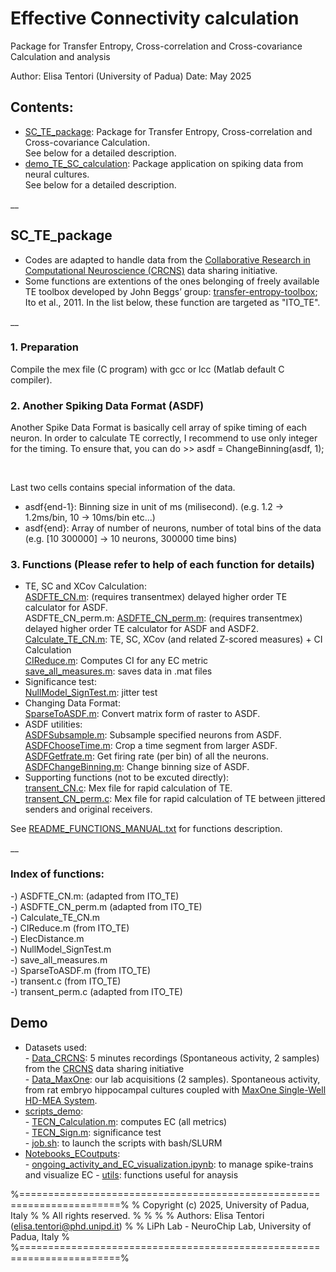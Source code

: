 # Effective Connectivity calculation

Package for Transfer Entropy, Cross-correlation and Cross-covariance Calculation and analysis

Author: Elisa Tentori (University of Padua)
Date:   May 2025

## Contents:

<ul>
  <li>
    <a href="https://github.com/elisatentori/EC_calculation/tree/main/SC_TE_packageP" target="_blank">  SC_TE_package</a>: Package for Transfer Entropy, Cross-correlation and Cross-covariance Calculation. <br>See below for a detailed description.
  </li>
  <li>
    <a href="https://github.com/elisatentori/EC_calculation/tree/main/demo_TE_SC_calculation" target="_blank">  demo_TE_SC_calculation</a>: Package application on spiking data from neural cultures. <br>See below for a detailed description.
  </li>
</ul>


__

## SC_TE_package

<ul>
<li> Codes are adapted to handle data from the <a href="http://doi.org/10.6080/K0PC308P" target="_blank">  Collaborative Research in Computational Neuroscience (CRCNS)</a> data sharing initiative. </li>
 <li> Some functions are extentions of the ones belonging of freely available TE toolbox developed by John Beggs’ group: <a href="http://code.google.com/p/transfer-entropy-toolbox/" target="_blank"> transfer-entropy-toolbox</a>; Ito et al., 2011. In the list below, these function are targeted as "ITO_TE".
</ul>

__

### 1. Preparation

Compile the mex file (C program) with gcc or lcc (Matlab default C compiler).

### 2. Another Spiking Data Format (ASDF)

Another Spike Data Format is basically cell array of spike timing of each neuron. In order to calculate TE correctly, I recommend to use only integer for the timing. To ensure that, you can do >> asdf = ChangeBinning(asdf, 1);

<br>

Last two cells contains special information of the data.
<ul>
   <li>asdf{end-1}: Binning size in unit of ms (milisecond). (e.g. 1.2 -> 1.2ms/bin, 10 -> 10ms/bin etc...)</li>
   <li>asdf{end}: Array of number of neurons, number of total bins of the data<br>
     (e.g. [10 300000] -> 10 neurons, 300000 time bins)</li>
</ul>


### 3. Functions (Please refer to help of each function for details)

<ul>
  <li>TE, SC and XCov Calculation:<br>
  <a href="https://github.com/elisatentori/EC_calculation/blob/main/SC_TE_package/ASDFTE_CN.m" target="_blank"> ASDFTE_CN.m</a>:      (requires transentmex) delayed higher order TE calculator for ASDF.<br>
   ASDFTE_CN_perm.m:
  <a href="https://github.com/elisatentori/EC_calculation/blob/main/SC_TE_package/ASDFTE_CN_perm.m" target="_blank"> ASDFTE_CN_perm.m</a>: (requires transentmex) delayed higher order TE calculator for ASDF and ASDF2.<br>
   <a href="https://github.com/elisatentori/EC_calculation/blob/main/SC_TE_package/Calculate_TE_CN.m" target="_blank"> Calculate_TE_CN.m</a>: TE, SC, XCov (and related Z-scored measures) + CI Calculation<br>
   <a href="https://github.com/elisatentori/EC_calculation/blob/main/SC_TE_package/CIReduce.m" target="_blank"> CIReduce.m</a>:        Computes CI for any EC metric<br>
   <a href="https://github.com/elisatentori/EC_calculation/blob/main/SC_TE_package/save_all_measures.m" target="_blank"> save_all_measures.m</a>: saves data in .mat files
   </li> 
    
   <li>Significance test:<br>
   <a href="https://github.com/elisatentori/EC_calculation/blob/main/SC_TE_package/NullModel_SignTest.m" target="_blank"> NullModel_SignTest.m</a>: jitter test<br>
   </li>
   
  <li>Changing Data Format: <br>
   <a href="https://github.com/elisatentori/EC_calculation/blob/main/SC_TE_package/SparseToASDF.m" target="_blank"> SparseToASDF.m</a>: Convert matrix form of raster to ASDF.
  </li>
  
   <li> ASDF utilities: <br>
   <a href="https://github.com/elisatentori/EC_calculation/blob/main/SC_TE_package/ASDFSubsample.m" target="_blank"> ASDFSubsample.m</a>:     Subsample specified neurons from ASDF.<br>
   <a href="https://github.com/elisatentori/EC_calculation/blob/main/SC_TE_package/ASDFChooseTime.m" target="_blank"> ASDFChooseTime.m</a>:    Crop a time segment from larger ASDF.<br>
   <a href="https://github.com/elisatentori/EC_calculation/blob/main/SC_TE_package/ASDFGetfrate.m" target="_blank"> ASDFGetfrate.m</a>:      Get firing rate (per bin) of all the neurons.<br>
   <a href="https://github.com/elisatentori/EC_calculation/blob/main/SC_TE_package/ASDFChangeBinning.m" target="_blank"> ASDFChangeBinning.m</a>: Change binning size of ASDF.
   </li>

 <li>
   Supporting functions (not to be excuted directly):<br>
   <a href="https://github.com/elisatentori/EC_calculation/blob/main/SC_TE_package/transent_CN.c" target="_blank"> transent_CN.c</a>:      Mex file for rapid calculation of TE. <br>
   <a href="https://github.com/elisatentori/EC_calculation/blob/main/SC_TE_package/transent_CN_perm.c" target="_blank"> transent_CN_perm.c</a>: Mex file for rapid calculation of TE between jittered senders and original receivers.
 </li>
</ul>

   See <a href="https://github.com/elisatentori/EC_calculation/blob/main/SC_TE_package/README_FUNCTIONS_MANUAL.txt" target="_blank"> README_FUNCTIONS_MANUAL.txt</a> for functions description.

__

### Index of functions:

-) ASDFTE_CN.m:        (adapted from ITO_TE) <br>
-) ASDFTE_CN_perm.m    (adapted from ITO_TE) <br>
-) Calculate_TE_CN.m <br>
-) CIReduce.m          (from ITO_TE) <br>
-) ElecDistance.m <br>
-) NullModel_SignTest.m <br>
-) save_all_measures.m <br>
-) SparseToASDF.m      (from ITO_TE) <br>
-) transent.c          (from ITO_TE) <br>
-) transent_perm.c     (adapted from ITO_TE) <br>


## Demo

<ul>
  <li>Datasets used:<br>
   - <a href="https://github.com/elisatentori/EC_calculation/tree/main/demo_TE_SC_calculation/Data_CRCNS" target="_blank"> Data_CRCNS</a>: 5 minutes recordings (Spontaneous activity, 2 samples) from the <a href="http://doi.org/10.6080/K0PC308P" target="_blank"> CRCNS</a> data sharing initiative
  <br>
   - <a href="https://github.com/elisatentori/EC_calculation/tree/main/demo_TE_SC_calculation/Data_MaxOne" target="_blank"> Data_MaxOne</a>: our lab acquisitions (2 samples). Spontaneous activity, from rat embryo hippocampal cultures coupled with <a href="https://www.mxwbio.com/products/maxone-mea-system-microelectrode-array/" target="_blank"> MaxOne Single-Well HD-MEA System</a>.
  </li>

  <li> <a href="https://github.com/elisatentori/EC_calculation/tree/main/demo_TE_SC_calculation/scripts_demo" target="_blank"> scripts_demo</a>:<br>
    - <a href="https://github.com/elisatentori/EC_calculation/blob/main/demo_TE_SC_calculation/scripts_demo/TECN_Calculation.m"> TECN_Calculation.m</a>: computes EC (all metrics)<br>
    - <a href="https://github.com/elisatentori/EC_calculation/blob/main/demo_TE_SC_calculation/scripts_demo/TECN_Sign.m"> TECN_Sign.m</a>: significance test<br>
    - <a href="https://github.com/elisatentori/EC_calculation/blob/main/demo_TE_SC_calculation/scripts_demo/job.sh"> job.sh</a>: to launch the scripts with bash/SLURM
  </li>

  <li> <a href="https://github.com/elisatentori/EC_calculation/tree/main/demo_TE_SC_calculation/Notebooks_ECoutputs" target="_blank"> Notebooks_ECoutputs</a>:<br>
    -  <a href="https://github.com/elisatentori/EC_calculation/blob/main/demo_TE_SC_calculation/Notebooks_ECoutputs/ongoing_activity_and_EC_visualization.ipynb" target="_blank"> ongoing_activity_and_EC_visualization.ipynb</a>: to manage spike-trains and visualize EC
    -  <a href="https://github.com/elisatentori/EC_calculation/blob/main/demo_TE_SC_calculation/Notebooks_ECoutputs/utils" target="_blank"> utils</a>: functions useful for anaysis
  </li>
</ul>

%=======================================================================%
% Copyright (c) 2025, University of Padua, Italy                        %
% All rights reserved.                                                  %
%                                                                       %
% Authors: Elisa Tentori (elisa.tentori@phd.unipd.it)                   %
%          LiPh Lab - NeuroChip Lab, University of Padua, Italy         %
%=======================================================================%
